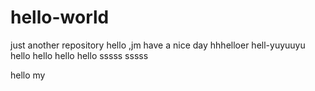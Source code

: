 # hello-world
just another repository
hello ,jm
have a nice day
hhhelloer
hell-yuyuuyu
hello hello hello hello 
sssss
sssss

hello my
